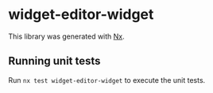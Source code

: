 # widget-editor-widget

This library was generated with [Nx](https://nx.dev).

## Running unit tests

Run `nx test widget-editor-widget` to execute the unit tests.
